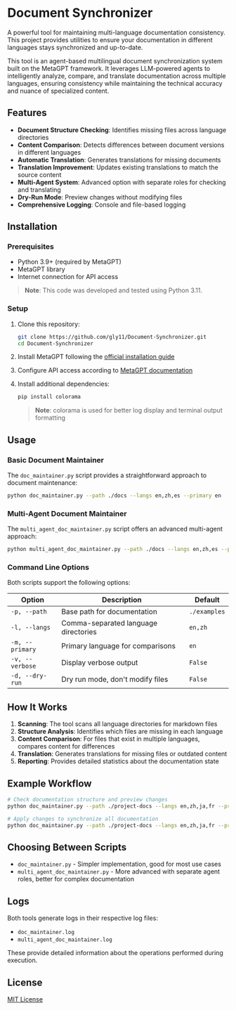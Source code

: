 # Document Synchronizer

A powerful tool for maintaining multi-language documentation consistency. This project provides utilities to ensure your documentation in different languages stays synchronized and up-to-date.

This tool is an agent-based multilingual document synchronization system built on the MetaGPT framework. It leverages LLM-powered agents to intelligently analyze, compare, and translate documentation across multiple languages, ensuring consistency while maintaining the technical accuracy and nuance of specialized content.

## Features

- **Document Structure Checking**: Identifies missing files across language directories
- **Content Comparison**: Detects differences between document versions in different languages
- **Automatic Translation**: Generates translations for missing documents
- **Translation Improvement**: Updates existing translations to match the source content
- **Multi-Agent System**: Advanced option with separate roles for checking and translating
- **Dry-Run Mode**: Preview changes without modifying files
- **Comprehensive Logging**: Console and file-based logging

## Installation

### Prerequisites

- Python 3.9+ (required by MetaGPT)
- MetaGPT library
- Internet connection for API access

> **Note**: This code was developed and tested using Python 3.11.

### Setup
1. Clone this repository:
    ```bash
    git clone https://github.com/gly11/Document-Synchronizer.git
    cd Document-Synchronizer
    ```

2. Install MetaGPT following the [official installation guide](https://github.com/geekan/MetaGPT)

3. Configure API access according to [MetaGPT documentation](https://github.com/geekan/MetaGPT?tab=readme-ov-file#configuration)

4. Install additional dependencies:
    ```bash
    pip install colorama
    ```
    
    > **Note**: colorama is used for better log display and terminal output formatting

## Usage

### Basic Document Maintainer

The `doc_maintainer.py` script provides a straightforward approach to document maintenance:

```bash
python doc_maintainer.py --path ./docs --langs en,zh,es --primary en
```

### Multi-Agent Document Maintainer

The `multi_agent_doc_maintainer.py` script offers an advanced multi-agent approach:

```bash
python multi_agent_doc_maintainer.py --path ./docs --langs en,zh,es --primary en
```

### Command Line Options

Both scripts support the following options:

| Option | Description | Default |
|--------|-------------|---------|
| `-p, --path` | Base path for documentation | `./examples` |
| `-l, --langs` | Comma-separated language directories | `en,zh` |
| `-m, --primary` | Primary language for comparisons | `en` |
| `-v, --verbose` | Display verbose output | `False` |
| `-d, --dry-run` | Dry run mode, don't modify files | `False` |

## How It Works

1. **Scanning**: The tool scans all language directories for markdown files
2. **Structure Analysis**: Identifies which files are missing in each language
3. **Content Comparison**: For files that exist in multiple languages, compares content for differences
4. **Translation**: Generates translations for missing files or outdated content
5. **Reporting**: Provides detailed statistics about the documentation state

## Example Workflow

```bash
# Check documentation structure and preview changes
python doc_maintainer.py --path ./project-docs --langs en,zh,ja,fr --primary en --dry-run

# Apply changes to synchronize all documentation
python doc_maintainer.py --path ./project-docs --langs en,zh,ja,fr --primary en
```

## Choosing Between Scripts

- `doc_maintainer.py` - Simpler implementation, good for most use cases
- `multi_agent_doc_maintainer.py` - More advanced with separate agent roles, better for complex documentation

## Logs

Both tools generate logs in their respective log files:
- `doc_maintainer.log`
- `multi_agent_doc_maintainer.log`

These provide detailed information about the operations performed during execution.

## License

[MIT License](LICENSE)
